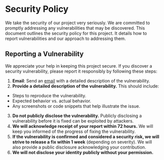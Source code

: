 # Security Policy
We take the security of our project very seriously. We are committed to promptly addressing any vulnerabilities that may be discovered.
This document outlines the security policy for this project.  It details how to report vulnerabilities and our approach to addressing them.

## Reporting a Vulnerability
We appreciate your help in keeping this project secure. If you discover a security vulnerability, please report it responsibly by following these steps:
1. **Email**: Send an [email](mailto:adityaiukumar%40gmail.com?subject=KhojoMojo%20Vulnerability) with a detailed description of the vulnerability.
2. **Provide a detailed description of the vulnerability.** This should include:
* Steps to reproduce the vulnerability.
* Expected behavior vs. actual behavior.
* Any screenshots or code snippets that help illustrate the issue.
3. **Do not publicly disclose the vulnerability.** Publicly disclosing a vulnerability before it is fixed can be exploited by attackers.
4. **We will acknowledge receipt of your report within 72 hours.** We will keep you informed of the progress of fixing the vulnerability.
5. **If the vulnerability is confirmed and considered a security risk, we will strive to release a fix within 1 week** (depending on severity). We will also provide a public disclosure acknowledging your contribution.
6. **We will not disclose your identity publicly without your permission.**
